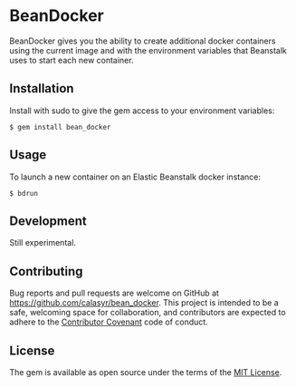 # BeanDocker

BeanDocker gives you the ability to create additional docker containers using the current image and with the environment variables 
that Beanstalk uses to start each new container.
  

## Installation

Install with sudo to give the gem access to your environment variables:

    $ gem install bean_docker

## Usage

To launch a new container on an Elastic Beanstalk docker instance:

    $ bdrun

## Development

Still experimental.

## Contributing

Bug reports and pull requests are welcome on GitHub at https://github.com/calasyr/bean_docker. This project is intended to be a safe, welcoming space for collaboration, and contributors are expected to adhere to the [Contributor Covenant](http://contributor-covenant.org) code of conduct.


## License

The gem is available as open source under the terms of the [MIT License](http://opensource.org/licenses/MIT).

